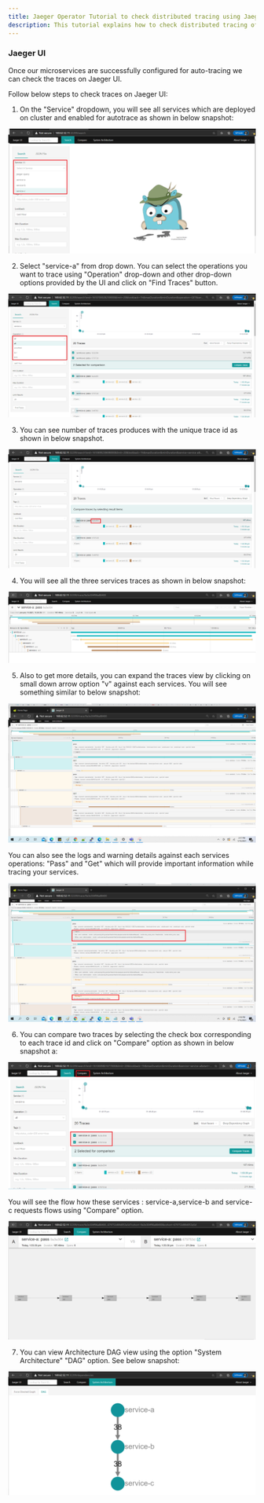 ```yaml
---
title: Jaeger Operator Tutorial to check distributed tracing using Jaeger UI
description: This tutorial explains how to check distributed tracing of services using Jaeger UI
---
```


### Jaeger UI

Once our microservices are successfully configured for auto-tracing we can check the traces on Jaeger UI.

Follow below steps to check traces on Jaeger UI:

1. On the "Service" dropdown, you will see all services which are deployed on cluster and enabled for autotrace as shown in below snapshot: 

![](_images/service-autotracing-jaeger-ui.png)

2. Select "service-a" from drop down. You can select the operations you want to trace using "Operation" drop-down and other drop-down options provided by the UI and click on "Find Traces" button.

![](_images/operations.png)

3. You can see number of traces produces with the unique trace id as shown in below snapshot.

 ![](_images/see-detailed-trace-of-all-the-services.png)

4. You will see all the three services traces as shown in below snapshot:

![](_images/services-tracing.PNG)

5. Also to get more details, you can expand the traces view by clicking on small down arrow option "v" against each services. You will see something similar to below snapshot:

![](_images/services-expanded-form.png)

You can also see the logs and warning details against each services operations: "Pass" and "Get" which will provide important information while tracing your services.

![](_images/logging-warning-msg.png)


6. You can compare two traces by selecting the check box corresponding to each trace id and click on "Compare" option as shown in below snapshot a:


![](_images/compare-services-traces.png)

You will see the flow how these services : service-a,service-b and service-c requests flows using "Compare" option.

![](_images/compare-services.PNG)

7. You can view Architecture DAG view using the option "System Architecture" "DAG" option. See below snapshot:

![](_images/system-architecture.PNG)


